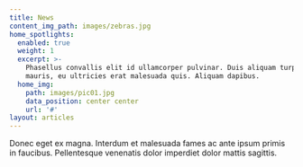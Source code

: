 ```yaml
---
title: News
content_img_path: images/zebras.jpg
home_spotlights:
  enabled: true
  weight: 1
  excerpt: >-
    Phasellus convallis elit id ullamcorper pulvinar. Duis aliquam turpis
    mauris, eu ultricies erat malesuada quis. Aliquam dapibus.
  home_img:
    path: images/pic01.jpg
    data_position: center center
    url: '#'
layout: articles
---
```


Donec eget ex magna. Interdum et malesuada fames ac ante ipsum primis in faucibus. Pellentesque venenatis dolor imperdiet dolor mattis sagittis. 
